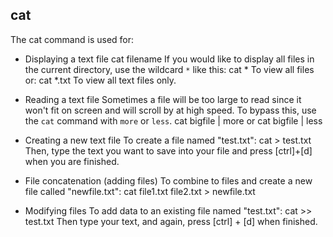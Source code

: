 ## cat

The cat command is used for:

* Displaying a text file
	cat filename
  If you would like to display all files in the current directory, use the wildcard `*` like this:
    cat *
  To view all files or:
    cat *.txt
  To view all text files only.
	
* Reading a text file
  Sometimes a file will be too large to read since it won't fit on screen and will scroll by at high speed. To bypass this, use the `cat` command with `more` or `less`.
    cat bigfile | more
  or
	cat bigfile | less
	
* Creating a new text file
  To create a file named "test.txt":
	cat > test.txt
  Then, type the text you want to save into your file and press [ctrl]+[d] when you are finished.
  
* File concatenation (adding files)
  To combine to files and create a new file called "newfile.txt":
    cat file1.txt file2.txt > newfile.txt
	
* Modifying files
  To add data to an existing file named "test.txt":
    cat >> test.txt
  Then type your text, and again, press [ctrl] + [d] when finished.
